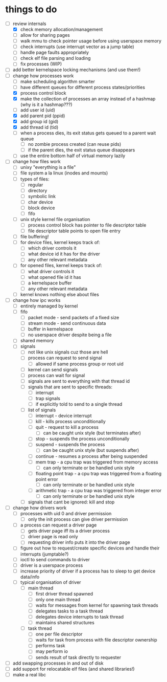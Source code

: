 # things to do
- [ ] review internals
  - [X] check memory allocation/management
  - [ ] allow for sharing pages
  - [ ] walk mmu to check pointer usage before using userspace memory
  - [ ] check interrupts (use interrupt vector as a jump table)
  - [ ] handle page faults appropriately
  - [ ] check elf file parsing and loading
  - [ ] fix processes (WIP)
- [ ] add better kernelspace locking mechanisms (and use them!)
- [ ] change how processes work
  - [ ] make scheduling algorithm smarter
  - [ ] have different queues for different process states/priorities
  - [X] process control block
  - [X] make the collection of processes an array instead of a hashmap (why is it a hashmap???)
  - [ ] add user id (uid)
  - [X] add parent pid (ppid)
  - [X] add group id (gid)
  - [X] add thread id (tid)
  - [ ] when a process dies, its exit status gets queued to a parent wait queue
    - [ ] no zombie process created (can reuse pids)
    - [ ] if the parent dies, the exit status queue disappears
  - [ ] use the entire bottom half of virtual memory lazily
- [ ] change how files work
  - [ ] unixy "everything is a file"
  - [ ] file system a la linux (inodes and mounts)
  - [ ] types of files:
    - [ ] regular
    - [ ] directory
    - [ ] symbolic link
    - [ ] char device
    - [ ] block device
    - [ ] fifo
  - [ ] unix style kernel file organisation
    - [ ] process control block has pointer to file descriptor table
    - [ ] file descriptor table points to open file entry
  - [ ] file buffering!
  - [ ] for device files, kernel keeps track of:
    - [ ] which driver controls it
    - [ ] what device id it has for the driver
    - [ ] any other relevant metadata
  - [ ] for opened files, kernel keeps track of:
    - [ ] what driver controls it
    - [ ] what opened file id it has
    - [ ] a kernelspace buffer
    - [ ] any other relevant metadata
  - [ ] kernel knows nothing else about files
- [ ] change how ipc works
  - [ ] entirely managed by kernel
  - [ ] fifo
    - [ ] packet mode - send packets of a fixed size
    - [ ] stream mode - send continuous data
    - [ ] buffer in kernelspace
    - [ ] no userspace driver despite being a file
  - [ ] shared memory
  - [ ] signals
    - [ ] not like unix signals cuz those are hell
    - [ ] process can request to send signal
      - [ ] allowed if same process group or root uid
    - [ ] kernel can send signals
    - [ ] process can wait for signal
    - [ ] signals are sent to everything with that thread id
    - [ ] signals that are sent to specific threads:
      - [ ] interrupt
      - [ ] trap signals
      - [ ] if explicitly told to send to a single thread
    - [ ] list of signals
      - [ ] interrupt - device interrupt
      - [ ] kill - kills process unconditionally
      - [ ] quit - request to kill a process
        - [ ] can be caught unix style (but terminates after)
      - [ ] stop - suspends the process unconditionally
      - [ ] suspend - suspends the process
        - [ ] can be caught unix style (but suspends after)
      - [ ] continue - resumes a process after being suspended
      - [ ] mem trap - a cpu trap was triggered from memory access
        - [ ] can only terminate or be handled unix style
      - [ ] floating point trap - a cpu trap was triggered from a floating point error
        - [ ] can only terminate or be handled unix style
      - [ ] arithmetic trap - a cpu trap was triggered from integer error
        - [ ] can only terminate or be handled unix style
    - [ ] signals that cant be ignored: kill and stop
- [ ] change how drivers work
  - [ ] processes with uid 0 and driver permission
    - [ ] only the init process can give driver permission
  - [ ] a process can request a driver page
    - [ ] gets driver page iff its a driver process
    - [ ] driver page is read only
    - [ ] requesting driver info puts it into the driver page
  - [ ] figure out how to request/create specific devices and handle their interrupts (jumptable?)
  - [ ] ioctl to send commands to driver
  - [ ] driver is a userspace process
  - [ ] increase priority of driver if a process has to sleep to get device data/info
  - [ ] typical organisation of driver
    - [ ] main thread
      - [ ] first driver thread spawned
      - [ ] only one main thread
      - [ ] waits for messages from kernel for spawning task threads
      - [ ] delegates tasks to a task thread
      - [ ] delegates device interrupts to task thread
      - [ ] maintains shared structures
    - [ ] task thread
      - [ ] one per file descriptor
      - [ ] waits for task from process with file descriptor ownership
      - [ ] performs task
      - [ ] may perform io
      - [ ] sends result of task directly to requester
- [ ] add swapping processes in and out of disk
- [ ] add support for relocatable elf files (and shared libraries!)
- [ ] make a real libc
